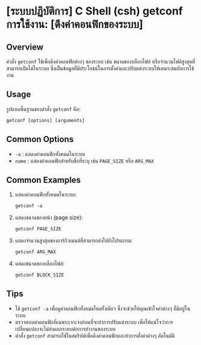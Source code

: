 # [ระบบปฏิบัติการ] C Shell (csh) getconf การใช้งาน: [ดึงค่าคอนฟิกของระบบ]

## Overview
คำสั่ง `getconf` ใช้เพื่อดึงค่าคอนฟิกต่างๆ ของระบบ เช่น ขนาดของบล็อกไฟล์ หรือจำนวนไฟล์สูงสุดที่สามารถเปิดได้ในระบบ ซึ่งเป็นข้อมูลที่มีประโยชน์ในการตั้งค่าและปรับแต่งระบบให้เหมาะสมกับการใช้งาน

## Usage
รูปแบบพื้นฐานของคำสั่ง `getconf` คือ:

```csh
getconf [options] [arguments]
```

## Common Options
- `-a` : แสดงค่าคอนฟิกทั้งหมดในระบบ
- `name` : แสดงค่าคอนฟิกสำหรับชื่อที่ระบุ เช่น `PAGE_SIZE` หรือ `ARG_MAX`

## Common Examples
1. แสดงค่าคอนฟิกทั้งหมดในระบบ:
   ```csh
   getconf -a
   ```

2. แสดงขนาดของหน้า (page size):
   ```csh
   getconf PAGE_SIZE
   ```

3. แสดงจำนวนสูงสุดของอาร์กิวเมนต์ที่สามารถส่งไปยังโปรแกรม:
   ```csh
   getconf ARG_MAX
   ```

4. แสดงขนาดของบล็อกไฟล์:
   ```csh
   getconf BLOCK_SIZE
   ```

## Tips
- ใช้ `getconf -a` เพื่อดูค่าคอนฟิกทั้งหมดในครั้งเดียว ซึ่งจะช่วยให้คุณเข้าใจค่าต่างๆ ที่มีอยู่ในระบบ
- ตรวจสอบค่าคอนฟิกที่เฉพาะเจาะจงก่อนที่จะทำการปรับแต่งระบบ เพื่อให้แน่ใจว่าการเปลี่ยนแปลงจะไม่ส่งผลกระทบต่อการทำงานของระบบ
- คำสั่ง `getconf` สามารถใช้ในสคริปต์เพื่อดึงค่าคอนฟิกและทำการตั้งค่าต่างๆ อัตโนมัติ